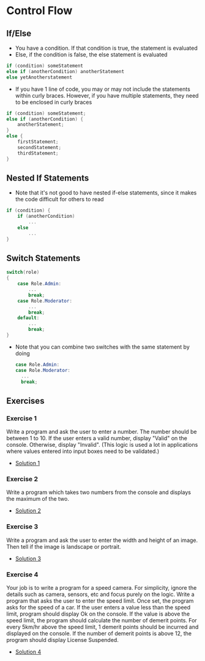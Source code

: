 # Control Flow

## If/Else

- You have a condition. If that condition is true, the statement is evaluated
- Else, if the condition is false, the else statement is evaluated

```csharp
if (condition) someStatement
else if (anotherCondition) anotherStatement
else yetAnotherstatement
```

- If you have 1 line of code, you may or may not include the statements within curly braces. However, if you have multiple statements, they need to be enclosed in curly braces

```csharp
if (condition) someStatement;
else if (anotherCondition) {
    anotherStatement;
}
else {
    firstStatement;
    secondStatement;
    thirdStatement;
}
```

## Nested If Statements

- Note that it's not good to have nested if-else statements, since it makes the code difficult for others to read

```csharp
if (condition) {
    if (anotherCondition)
        ...
    else
        ...
}
```

## Switch Statements

```csharp
switch(role)
{
    case Role.Admin:
        ...
        break;
    case Role.Moderator:
        ...
        break;
    default:
        ...
        break;
}
```

- Note that you can combine two switches with the same statement by doing
  ```csharp
  case Role.Admin:
  case Role.Moderator:
    ...
    break;
  ```

## Exercises

### Exercise 1

Write a program and ask the user to enter a number. The number should be between 1 to 10. If the user enters a valid number, display "Valid" on the console. Otherwise, display "Invalid". (This logic is used a lot in applications where values entered into input boxes need to be validated.)

- [Solution 1](https://github.com/jayjanodia/Csharp-Tutorial/blob/master/3.%20Control%20Flow/Solution1.cs)

### Exercise 2

Write a program which takes two numbers from the console and displays the maximum of the two.

- [Solution 2](https://github.com/jayjanodia/Csharp-Tutorial/blob/master/3.%20Control%20Flow/Solution2.cs)

### Exercise 3

Write a program and ask the user to enter the width and height of an image. Then tell if the image is landscape or portrait.

- [Solution 3](https://github.com/jayjanodia/Csharp-Tutorial/blob/master/3.%20Control%20Flow/Solution3.cs)

### Exercise 4

Your job is to write a program for a speed camera. For simplicity, ignore the details such as camera, sensors, etc and focus purely on the logic. Write a program that asks the user to enter the speed limit. Once set, the program asks for the speed of a car. If the user enters a value less than the speed limit, program should display Ok on the console. If the value is above the speed limit, the program should calculate the number of demerit points. For every 5km/hr above the speed limit, 1 demerit points should be incurred and displayed on the console. If the number of demerit points is above 12, the program should display License Suspended.

- [Solution 4](https://github.com/jayjanodia/Csharp-Tutorial/blob/master/3.%20Control%20Flow/Solution4.cs)
